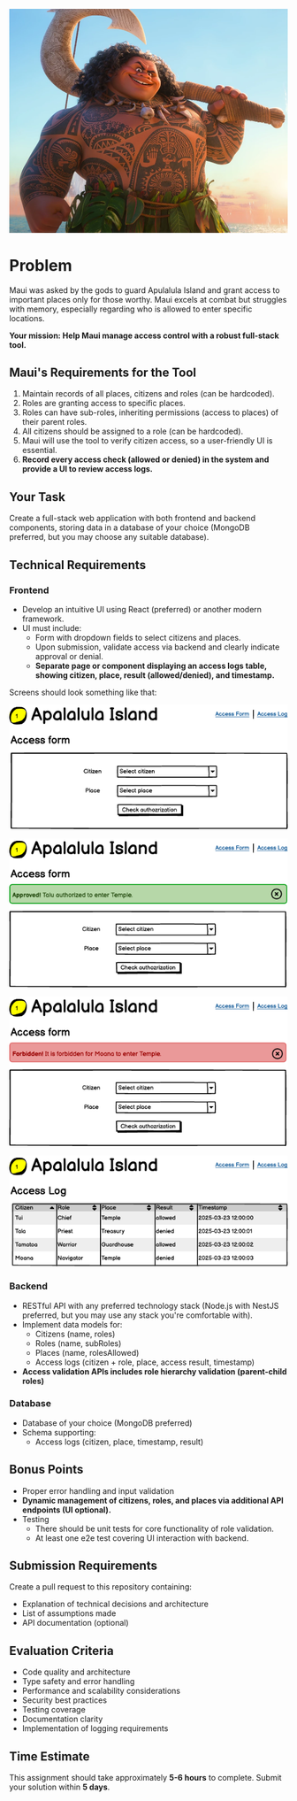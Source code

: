 ![Maui](assets/maui.webp)

# Problem

Maui was asked by the gods to guard Apulalula Island and grant access to important places only for those worthy. Maui excels at combat but struggles with memory, especially regarding who is allowed to enter specific locations.

**Your mission: Help Maui manage access control with a robust full-stack tool.**

## Maui's Requirements for the Tool

1. Maintain records of all places, citizens and roles (can be hardcoded).
2. Roles are granting access to specific places.
3. Roles can have sub-roles, inheriting permissions (access to places) of their parent roles.
4. All citizens should be assigned to a role (can be hardcoded).
5. Maui will use the tool to verify citizen access, so a user-friendly UI is essential.
6. **Record every access check (allowed or denied) in the system and provide a UI to review access logs.**

## Your Task

Create a full-stack web application with both frontend and backend components, storing data in a database of your choice (MongoDB preferred, but you may choose any suitable database).

## Technical Requirements

### Frontend
- Develop an intuitive UI using React (preferred) or another modern framework.
- UI must include:
  - Form with dropdown fields to select citizens and places.
  - Upon submission, validate access via backend and clearly indicate approval or denial.
  - **Separate page or component displaying an access logs table, showing citizen, place, result (allowed/denied), and timestamp.**

Screens should look something like that:

![form](assets/access-form.png)

![submission-success](assets/access-approved.png)

![submission-failure](assets/access-denied.png)

![logs](assets/access-log.png)


### Backend
- RESTful API with any preferred technology stack (Node.js with NestJS preferred, but you may use any stack you're comfortable with).
- Implement data models for:
   - Citizens (name, roles)
   - Roles (name, subRoles)
   - Places (name, rolesAllowed)
   - Access logs (citizen + role, place, access result, timestamp)
- **Access validation APIs includes role hierarchy validation (parent-child roles)**

### Database
- Database of your choice (MongoDB preferred)
- Schema supporting:
  - Access logs (citizen, place, timestamp, result)

## Bonus Points
- Proper error handling and input validation
- **Dynamic management of citizens, roles, and places via additional API endpoints (UI optional).**
- Testing
  - There should be unit tests for core functionality of role validation.
  - At least one e2e test covering UI interaction with backend.

## Submission Requirements
Create a pull request to this repository containing:
  - Explanation of technical decisions and architecture
  - List of assumptions made
  - API documentation (optional)

## Evaluation Criteria
- Code quality and architecture
- Type safety and error handling
- Performance and scalability considerations
- Security best practices
- Testing coverage
- Documentation clarity
- Implementation of logging requirements

## Time Estimate
This assignment should take approximately **5-6 hours** to complete. Submit your solution within **5 days**.
